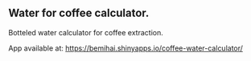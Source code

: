 ## Water for coffee calculator. 

Botteled water calculator for coffee extraction. 

App available at: 
https://bemihai.shinyapps.io/coffee-water-calculator/
